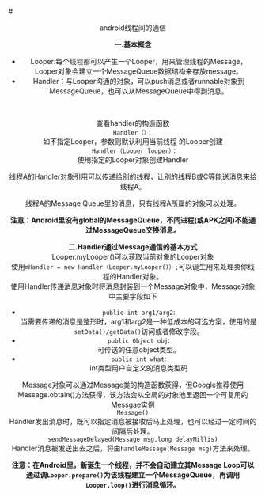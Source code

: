 #<center>android线程间的通信   

**一.基本概念**   

*  Looper:每个线程都可以产生一个Looper，用来管理线程的Message，Looper对象会建立一个MessageQueue数据结构来存放message。
*  Handler：与Looper沟通的对象，可以push消息或者runnable对象到MessageQueue，也可以从MessageQueue中得到消息。    
<br>

查看handler的构造函数  
`Handler（）：`  
如不指定Looper，参数则默认利用当前线程 的Looper创建  
` Handler（Looper looper）：`  
使用指定的Looper对象创建Handler 
 
线程A的Handler对象引用可以传递给别的线程，让别的线程B或C等能送消息来给线程A。

线程A的Message Queue里的消息，只有线程A所属的对象可以处理。

**注意：Android里没有global的MessageQueue，不同进程(或APK之间)不能通过MessageQueue交换消息。**

**二.Handler通过Message通信的基本方式**  
Looper.myLooper()可以获取当前对象的Looper对象    
  使用`mHandler = new Handler（Looper.myLooper()）;`可以诞生用来处理卖你线程的Handler对象。  
使用Handler传递消息对象时将消息封装到一个Message对象中，Message对象中主要字段如下
   
*   `public int arg1/arg2`:  
  当需要传递的消息是整形时，arg1和arg2是一种低成本的可选方案，使用的是`setData()/getData()`访问或者修改字段。  
*   `public Object obj`:  
  可传送的任意object类型。  
*  `public int what`:  
  int类型用户自定义的消息类型码  

Message对象可以通过Message类的构造函数获得，但Google推荐使用Message.obtain()方法获得，该方法会从全局的对象池里返回一个可复用的Messgae实例  
`Message()`  
Handler发出消息时，既可以指定消息被接收后马上处理，也可以经过一定时间的间隔后处理。  
`sendMessageDelayed(Message msg,long delayMillis)`  
Handler消息被发送出去之后，将由`handleMessage(Message msg)`方法来处理。   
 
**注意：在Android里，新诞生一个线程，并不会自动建立其Message Loop可以通过调`Looper.prepare()`为该线程建立一个MessageQueue，再调用`Looper.loop()`进行消息循环。**  




